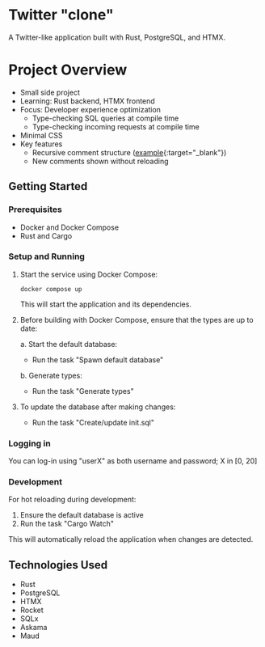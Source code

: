 # Twitter "clone"

A Twitter-like application built with Rust, PostgreSQL, and HTMX.

# Project Overview

- Small side project
- Learning: Rust backend, HTMX frontend
- Focus: Developer experience optimization
  - Type-checking SQL queries at compile time
  - Type-checking incoming requests at compile time
- Minimal CSS
- Key features
  - Recursive comment structure ([example](http://0.0.0.0:8000/post/40){:target="\_blank"})
  - New comments shown without reloading

## Getting Started

### Prerequisites

- Docker and Docker Compose
- Rust and Cargo

### Setup and Running

1. Start the service using Docker Compose:

   ```
   docker compose up
   ```

   This will start the application and its dependencies.

2. Before building with Docker Compose, ensure that the types are up to date:

   a. Start the default database:

   - Run the task "Spawn default database"

   b. Generate types:

   - Run the task "Generate types"

3. To update the database after making changes:
   - Run the task "Create/update init.sql"

### Logging in

You can log-in using "userX" as both username and password; X in [0, 20]

### Development

For hot reloading during development:

1. Ensure the default database is active
2. Run the task "Cargo Watch"

This will automatically reload the application when changes are detected.

## Technologies Used

- Rust
- PostgreSQL
- HTMX
- Rocket
- SQLx
- Askama
- Maud

